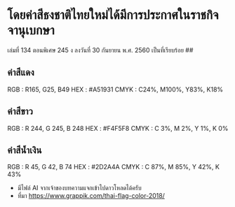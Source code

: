 # โดยค่าสีธงชาติไทยใหม่ได้มีการประกาศในราชกิจจานุเบกษา #

เล่มที่ 134 ตอนพิเศษ 245 ง ลงวันที่ 30 กันยายน พ.ศ. 2560 เป็นที่เรียบร้อย ##

## ค่าสีแดง ##

RGB : R165, G25, B49
HEX : #A51931
CMYK : C24%, M100%, Y83%, K18%


## ค่าสีขาว ##

RGB : R 244, G 245, B 248
HEX : #F4F5F8
CMYK : C 3%, M 2%, Y 1%, K 0%

## ค่าสีน้ำเงิน ##

RGB : R 45, G 42, B 74
HEX : #2D2A4A
CMYK : C 87%, M 85%, Y 42%, K 43%

* มีไฟล์ AI จากเจ้าของบทความแจกเข้าไปดาวโหลดได้ครับ
* ที่มา https://www.grappik.com/thai-flag-color-2018/